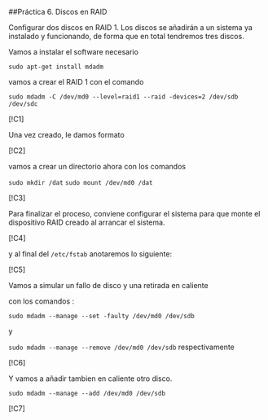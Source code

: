 ##Práctica 6. Discos en RAID

Configurar dos discos en RAID 1. Los discos se añadirán a un sistema ya instalado y funcionando, de forma que en total tendremos tres discos.

Vamos a instalar el software necesario


`sudo apt-get install mdadm`


vamos a crear el RAID 1 con el comando 

`sudo mdadm -C /dev/md0 --level=raid1 --raid -devices=2 /dev/sdb /dev/sdc`

[!C1]


Una vez creado, le damos formato

[!C2]


vamos a crear un directorio ahora con los comandos

`sudo mkdir /dat`
`sudo mount /dev/md0 /dat`

[!C3]


Para finalizar el proceso, conviene configurar el sistema para que monte el dispositivo RAID creado al arrancar el sistema.

[!C4]

y al final del `/etc/fstab` anotaremos lo siguiente:

[!C5]

Vamos a simular un fallo de disco y una retirada en caliente 

con los comandos :

`sudo mdadm --manage --set -faulty /dev/md0 /dev/sdb`

y 

`sudo mdadm --manage --remove /dev/md0 /dev/sdb`
respectivamente

[!C6]


Y vamos a añadir  tambien en caliente otro disco. 

`sudo mdadm --manage --add /dev/md0 /dev/sdb`


[!C7]

